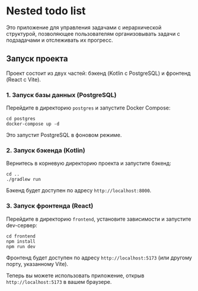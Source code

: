 # Nested todo list

Это приложение для управления задачами с иерархической структурой, позволяющее пользователям организовывать задачи с подзадачами и отслеживать их прогресс.

## Запуск проекта

Проект состоит из двух частей: бэкенд (Kotlin с PostgreSQL) и фронтенд (React с Vite).

### 1. Запуск базы данных (PostgreSQL)

Перейдите в директорию `postgres` и запустите Docker Compose:

```shell
cd postgres
docker-compose up -d
```
Это запустит PostgreSQL в фоновом режиме.

### 2. Запуск бэкенда (Kotlin)

Вернитесь в корневую директорию проекта и запустите бэкенд:

```shell
cd ..
./gradlew run
```
Бэкенд будет доступен по адресу `http://localhost:8000`.

### 3. Запуск фронтенда (React)

Перейдите в директорию `frontend`, установите зависимости и запустите dev-сервер:

```shell
cd frontend
npm install
npm run dev
```
Фронтенд будет доступен по адресу `http://localhost:5173` (или другому порту, указанному Vite).

Теперь вы можете использовать приложение, открыв `http://localhost:5173` в вашем браузере.
